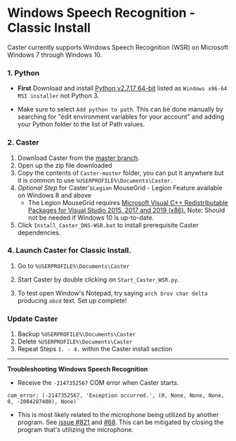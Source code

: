 # Windows Speech Recognition - Classic Install

Caster currently supports Windows Speech Recognition (WSR) on Microsoft Windows 7 through Windows 10.

### 1. Python

- **First** Download and install [Python v2.7.17 64-bit](https://www.python.org/downloads/release/python-2717/) listed as `Windows x86-64 MSI installer` not Python 3.

- Make sure to select `Add python to path`. This can be done manually by searching for "edit environment variables for your account" and adding your Python folder to the list of Path values.

### 2. Caster

1. Download Caster from the [master branch](https://github.com/dictation-toolbox/Caster/archive/master.zip).
2. Open up the zip file downloaded
3. Copy the contents of `Caster-master` folder, you can put it anywhere but it is common to use `%USERPROFILE%\Documents\Caster`.
4. *Optional Step* for Caster's`Legion` MouseGrid - Legion Feature available on Windows 8 and above
   - The Legion MouseGrid requires [Microsoft Visual C++ Redistributable Packages for Visual Studio 2015, 2017 and 2019 (x86).](https://support.microsoft.com/en-nz/help/2977003/the-latest-supported-visual-c-downloads) Note: Should not be needed if Windows 10 is up-to-date.
5. Click `Install_Caster_DNS-WSR.bat` to install prerequisite Caster dependencies.  

### 4. Launch Caster for Classic Install.

1. Go to  `%USERPROFILE%\Documents\Caster`

2. Start Caster by double clicking on `Start_Caster_WSR.py`. 

3. To test open Window's Notepad, try saying `arch brov char delta` producing `abcd` text. Set up complete!

### Update Caster

1. Backup `%USERPROFILE%\Documents\Caster`
2. Delete `%USERPROFILE%\Documents\Caster`
3. Repeat Steps `1. - 4.` within the Caster install section

------

   **Troubleshooting Windows Speech Recognition**

-  Receive the `-2147352567` COM error when Caster starts.
  
  ```
  com_error: (-2147352567, 'Exception occurred.', (0, None, None, None, 0, -2004287480), None)`
  ```
  
  - This is most likely related to the microphone being utilized by another program. See [issue #821](https://github.com/dictation-toolbox/Caster/issues/821) and [#68](https://github.com/dictation-toolbox/Caster/issues/68).  This can be mitigated by closing the program that's utilizing the microphone.


